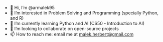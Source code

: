 - 👋 Hi, I’m @armalek95
- 👀 I’m interested in Problem Solving and Programming (specially Python, and R)
- 🌱 I’m currently learning Python and AI (CS50 - Introduction to AI)
- 💞️ I’m looking to collaborate on open-source projects
- 📫 How to reach me: email me at malek.herbert@gmail.com

<!---
armalek95/armalek95 is a ✨ special ✨ repository because its `README.md` (this file) appears on your GitHub profile.
You can click the Preview link to take a look at your changes.
--->
